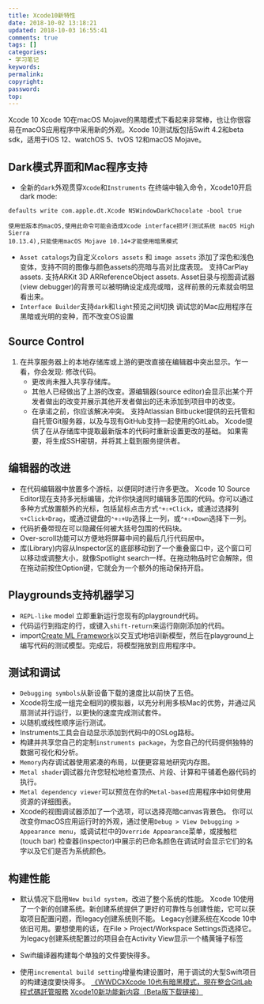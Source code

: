 ```yaml
---
title: Xcode10新特性
date: 2018-10-02 13:18:21
updated: 2018-10-03 16:55:41
comments: true
tags: []
categories:
- 学习笔记
keywords: 
permalink: 
copyright: 
password: 
top:   
---
```

Xcode 10
Xcode 10在macOS Mojave的黑暗模式下看起来非常棒，也让你很容易在macOS应用程序中采用新的外观。Xcode 10测试版包括Swift 4.2和beta sdk，适用于iOS 12、watchOS 5、tvOS 12和macOS Mojave。
## Dark模式界面和Mac程序支持
* 全新的`dark`外观贯穿`Xcode`和`Instruments`
在终端中输入命令，Xcode10开启dark mode:
```
defaults write com.apple.dt.Xcode NSWindowDarkChocolate -bool true
```
    使用低版本的macOS,使用此命令可能会造成Xcode interface损坏(测试系统 macOS High Sierra
    10.13.4),只能使用macOS Mojave 10.14+才能使用暗黑模式
    
* `Asset catalogs`为自定义`colors assets` 和 `image assets` 添加了深色和浅色变体，支持不同的图像与颜色assets的亮暗与高对比度表现。
支持CarPlay assets.
支持ARKit 3D ARReferenceObject assets.
Asset目录与视图调试器(view debugger)的背景可以被明确设定成亮或暗，这样前景的元素就会明显看出来。
* `Interface Builder`支持`dark`和`light`预览之间切换
调试您的Mac应用程序在黑暗或光明的变种，而不改变OS设置
## Source Control
1. 在共享服务器上的本地存储库或上游的更改直接在编辑器中突出显示。乍一看，你会发现:
修改代码。
    * 更改尚未推入共享存储库。
    * 其他人已经做出了上游的改变。源编辑器(source editor)会显示出某个开发者做出的改变并展示其他开发者做出的还未添加到项目中的改变。
    * 在承诺之前，你应该解决冲突。
支持Atlassian Bitbucket提供的云托管和自托管Git服务器，以及与现有GitHub支持一起使用的GitLab。
Xcode提供了在从存储库中提取最新版本的代码时重新设置更改的基础。
如果需要，将生成SSH密钥，并将其上载到服务提供者。
## 编辑器的改进
* 在代码编辑器中放置多个游标，以便同时进行许多更改。
Xcode 10 Source Editor现在支持多光标编辑，允许你快速同时编辑多范围的代码。你可以通过多种方式放置额外的光标，包括鼠标点击方式`⌃+⇧+Click`，或通过选择列`⌥+Click+Drag`，或通过键盘的`⌃+⇧+Up`选择上一列，或`⌃+⇧+Down`选择下一列。
* 代码折叠带现在可以隐藏任何被大括号包围的代码块。
* Over-scroll功能可以方便地将屏幕中间的最后几行代码居中。
* 库(Library)内容从Inspector区的底部移动到了一个重叠窗口中，这个窗口可以移动或调整大小，就像Spotlight search一样。在拖动物品时它会解除，但在拖动前按住Option键，它就会为一个额外的拖动保持开启。
## Playgrounds支持机器学习
* `REPL-like` model 立即重新运行您现有的playground代码。
* 代码运行到指定的行，或键入`shift-return`来运行刚刚添加的代码。
* import[Create ML  Framework](https://developer.apple.com/machine-learning/build-a-model/)以交互式地培训新模型，然后在playground上编写代码的测试模型。完成后，将模型拖放到应用程序中。
## 测试和调试
* `Debugging symbols`从新设备下载的速度比以前快了五倍。
* Xcode将生成一组完全相同的模拟器，以充分利用多核Mac的优势，并通过风扇测试并行运行，以更快的速度完成测试套件。
* 以随机或线性顺序运行测试。
* Instruments工具会自动显示添加到代码中的OSLog路标。
* 构建并共享您自己的定制`instruments package`，为您自己的代码提供独特的数据可视化和分析。
* `Memory`内存调试器使用紧凑的布局，以便更容易地研究内存图。
* `Metal shader`调试器允许您轻松地检查顶点、片段、计算和平铺着色器代码的执行。
* `Metal dependency viewer`可以预览在你的`Metal-based`应用程序中如何使用资源的详细图表。
* Xcode的视图调试器添加了一个选项，可以选择亮暗canvas背景色。
你可以改变你macOS应用运行时的外观，通过使用`Debug > View Debugging > Appearance menu`，或调试栏中的`Override Appearance`菜单，或接触栏(touch bar)
检查器(inspector)中展示的已命名颜色在调试时会显示它们的名字以及它们是否为系统颜色。
## 构建性能
* 默认情况下启用`New build system`，改进了整个系统的性能。
Xcode 10使用了一个新的创建系统。新创建系统提供了更好的可靠性与创建性能，它可以获取项目配置问题，而legacy创建系统则不能。
Legacy创建系统在Xcode 10中依旧可用。要想使用的话，在File > Project/Workspace Settings页选择它。为legacy创建系统配置过的项目会在Activity View显示一个橘黄锤子标签

* Swift编译器构建每个单独的文件要快得多。
* 使用`incremental build setting`增量构建设置时，用于调试的大型Swift项目的构建速度要快得多。
[《WWDC》Xcode 10也有暗黑模式，現在整合GitLab程式碼託管服務](https://www.ithome.com.tw/news/123646)
[Xcode10新功能新内容（Beta版下载链接）](https://blog.csdn.net/u010960265/article/details/80630118)
